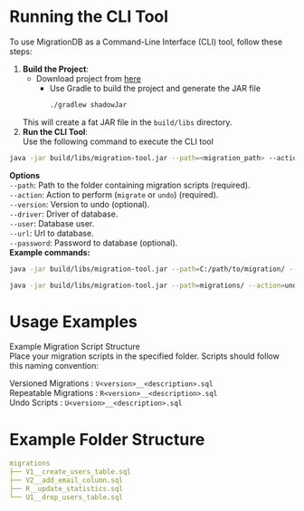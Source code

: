 # Running the CLI Tool
To use MigrationDB as a Command-Line Interface (CLI) tool, follow these steps:
1. **Build the Project**:
   - Download project from [here](https://github.com/KarolWojnar/migrationDB/archive/refs/heads/migration-cli.zip)
     - Use Gradle to build the project and generate the JAR file
        ```bash
        ./gradlew shadowJar
        ```
   This will create a fat JAR file in the `build/libs` directory.<br>
2. **Run the CLI Tool**:
   <br>Use the following command to execute the CLI tool
```bash
java -jar build/libs/migration-tool.jar --path=<migration_path> --action=<action> --version=<version> --driver=<driver> --user=<user> --url=<url> --password=<password>
```
**Options**<br>
`--path`: Path to the folder containing migration scripts (required).<br>
`--action`: Action to perform (`migrate` or `undo`) (required).<br>
`--version`: Version to undo (optional).<br>
`--driver`: Driver of database.<br>
`--user`: Database user.<br>
`--url`: Url to database.<br>
`--password`: Password to database (optional).<br>
**Example commands:**
```bash
java -jar build/libs/migration-tool.jar --path=C:/path/to/migration/ --action=migrate --driver=com.mysql.cj.jdbc.Driver --url=jdbc:mysql://localhost:3306/test --user=root
```
```bash
java -jar build/libs/migration-tool.jar --path=migrations/ --action=undo --version=4 --driver=com.mysql.cj.jdbc.Driver --url=jdbc:mysql://localhost:3306/test --user=root
```

# Usage Examples
Example Migration Script Structure<br>
Place your migration scripts in the specified folder. Scripts should follow this naming convention:

Versioned Migrations : `V<version>__<description>.sql`<br>
Repeatable Migrations : `R<version>__<description>.sql`<br>
Undo Scripts : `U<version>__<description>.sql`

# Example Folder Structure

```yaml
migrations
├── V1__create_users_table.sql
├── V2__add_email_column.sql
├── R__update_statistics.sql
└── U1__drop_users_table.sql
```